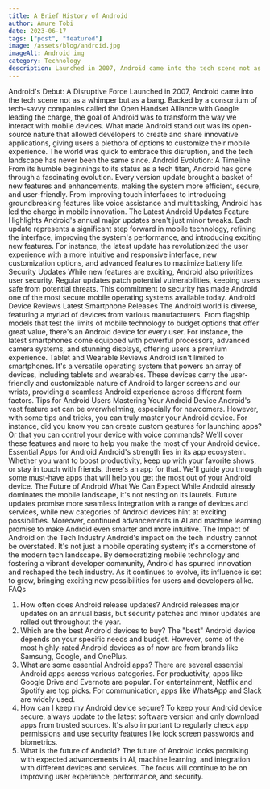 ```yaml
---
title: A Brief History of Android
author: Amure Tobi
date: 2023-06-17
tags: ["post", "featured"]
image: /assets/blog/android.jpg
imageAlt: Android img
category: Technology
description: Launched in 2007, Android came into the tech scene not as a whimper but as a bang. Backed by a consortium of tech-savvy companies called the Open Handset Alliance with Google leading the charge, the goal of Android was to transform the way we interact with mobile devices. 
---
```



Android's Debut: A Disruptive Force
Launched in 2007, Android came into the tech scene not as a whimper but as a bang. Backed by a consortium of tech-savvy companies called the Open Handset Alliance with Google leading the charge, the goal of Android was to transform the way we interact with mobile devices. What made Android stand out was its open-source nature that allowed developers to create and share innovative applications, giving users a plethora of options to customize their mobile experience. The world was quick to embrace this disruption, and the tech landscape has never been the same since.
Android Evolution: A Timeline
From its humble beginnings to its status as a tech titan, Android has gone through a fascinating evolution. Every version update brought a basket of new features and enhancements, making the system more efficient, secure, and user-friendly. From improving touch interfaces to introducing groundbreaking features like voice assistance and multitasking, Android has led the charge in mobile innovation.
The Latest Android Updates
Feature Highlights
Android's annual major updates aren't just minor tweaks. Each update represents a significant step forward in mobile technology, refining the interface, improving the system's performance, and introducing exciting new features. For instance, the latest update has revolutionized the user experience with a more intuitive and responsive interface, new customization options, and advanced features to maximize battery life.
Security Updates
While new features are exciting, Android also prioritizes user security. Regular updates patch potential vulnerabilities, keeping users safe from potential threats. This commitment to security has made Android one of the most secure mobile operating systems available today.
Android Device Reviews
Latest Smartphone Releases
The Android world is diverse, featuring a myriad of devices from various manufacturers. From flagship models that test the limits of mobile technology to budget options that offer great value, there's an Android device for every user. For instance, the latest smartphones come equipped with powerful processors, advanced camera systems, and stunning displays, offering users a premium experience.
Tablet and Wearable Reviews
Android isn't limited to smartphones. It's a versatile operating system that powers an array of devices, including tablets and wearables. These devices carry the user-friendly and customizable nature of Android to larger screens and our wrists, providing a seamless Android experience across different form factors.
Tips for Android Users
Mastering Your Android Device
Android's vast feature set can be overwhelming, especially for newcomers. However, with some tips and tricks, you can truly master your Android device. For instance, did you know you can create custom gestures for launching apps? Or that you can control your device with voice commands? We'll cover these features and more to help you make the most of your Android device.
Essential Apps for Android
Android's strength lies in its app ecosystem. Whether you want to boost productivity, keep up with your favorite shows, or stay in touch with friends, there's an app for that. We'll guide you through some must-have apps that will help you get the most out of your Android device.
The Future of Android
What We Can Expect
While Android already dominates the mobile landscape, it's not resting on its laurels. Future updates promise more seamless integration with a range of devices and services, while new categories of Android devices hint at exciting possibilities. Moreover, continued advancements in AI and machine learning promise to make Android even smarter and more intuitive.
The Impact of Android on the Tech Industry
Android's impact on the tech industry cannot be overstated. It's not just a mobile operating system; it's a cornerstone of the modern tech landscape. By democratizing mobile technology and fostering a vibrant developer community, Android has spurred innovation and reshaped the tech industry. As it continues to evolve, its influence is set to grow, bringing exciting new possibilities for users and developers alike.
FAQs
1. How often does Android release updates? Android releases major updates on an annual basis, but security patches and minor updates are rolled out throughout the year.
2. Which are the best Android devices to buy? The "best" Android device depends on your specific needs and budget. However, some of the most highly-rated Android devices as of now are from brands like Samsung, Google, and OnePlus.
3. What are some essential Android apps? There are several essential Android apps across various categories. For productivity, apps like Google Drive and Evernote are popular. For entertainment, Netflix and Spotify are top picks. For communication, apps like WhatsApp and Slack are widely used.
4. How can I keep my Android device secure? To keep your Android device secure, always update to the latest software version and only download apps from trusted sources. It's also important to regularly check app permissions and use security features like lock screen passwords and biometrics.
5. What is the future of Android? The future of Android looks promising with expected advancements in AI, machine learning, and integration with different devices and services. The focus will continue to be on improving user experience, performance, and security.


